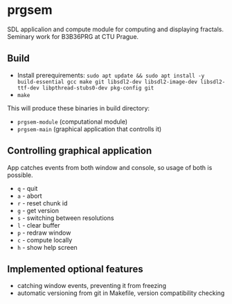 # prgsem
SDL applicalion and compute module for computing and displaying fractals. Seminary work for B3B36PRG at CTU Prague.

## Build
- Install prerequirements:
```sudo apt update && sudo apt install -y build-essential gcc make git libsdl2-dev libsdl2-image-dev libsdl2-ttf-dev libpthread-stubs0-dev pkg-config git```
- ```make```

This will produce these binaries in build directory:
- ```prgsem-module``` (computational module)
- ```prgsem-main``` (graphical application that controlls it)

## Controlling graphical application
App catches events from both window and console, so usage of both is possible.
- ```q``` - quit
- ```a``` - abort
- ```r``` - reset chunk id
- ```g``` - get version
- ```s``` - switching between resolutions
- ```l``` - clear buffer
- ```p``` - redraw window
- ```c``` - compute locally
- ```h``` - show help screen

## Implemented optional features
- catching window events, preventing it from freezing
- automatic versioning from git in Makefile, version compatibility checking
